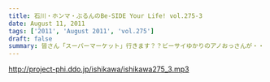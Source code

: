 ```yaml
---
title: 石川・ホンマ・ぶるんのBe-SIDE Your Life! vol.275-3
date: August 11, 2011
tags: ['2011', 'August 2011', 'vol.275']
draft: false
summary: 皆さん「スーパーマーケット」行きます？？ビーサイゆかりのアノおっさんが・・・全国展開されているあのスーパーでちらほら怪しい姿を見せているという噂が・・・。情報待ってます。NAMAE
---
```


http://project-phi.ddo.jp/ishikawa/ishikawa275_3.mp3